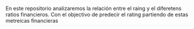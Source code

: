 En este repositorio analizaremos la relación entre el raing y el diferetens ratios financieros. Con el objectivo de predecir el rating partiendo de estas metreicas financieras 
